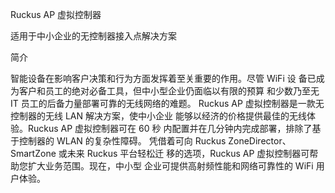 Ruckus AP 虚拟控制器


适用于中小企业的无控制器接入点解决方案

简介

智能设备在影响客户决策和行为方面发挥着至关重要的作用。尽管 WiFi 设
备已成为客户和员工的绝对必备工具，但中小型企业仍面临以有限的预算
和少数乃至无 IT 员工的后备力量部署可靠的无线网络的难题。
Ruckus AP 虚拟控制器是一款无控制器的无线 LAN 解决方案，使中小企业
能够以经济的价格提供最佳的无线体验。Ruckus AP 虚拟控制器可在 60 秒
内配置并在几分钟内完成部署，排除了基于控制器的 WLAN 的复杂性障碍。
凭借着可向 Ruckus ZoneDirector、SmartZone 或未来 Ruckus 平台轻松迁
移的选项，Ruckus AP 虚拟控制器可帮助您扩大业务范围。现在，中小型
企业可提供高射频性能和网络可靠性的 WiFi 用户体验。

